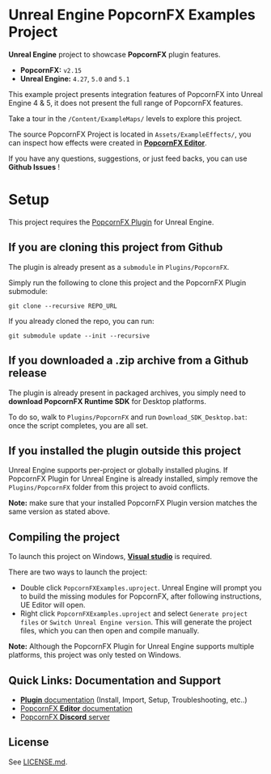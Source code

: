 # Unreal Engine PopcornFX Examples Project

**Unreal Engine** project to showcase **PopcornFX** plugin features.
* **PopcornFX:** `v2.15`
* **Unreal Engine:** `4.27`, `5.0` and `5.1`

This example project presents integration features of PopcornFX into Unreal Engine 4 & 5,
it does not present the full range of PopcornFX features.

Take a tour in the `/Content/ExampleMaps/` levels to explore this project.

The source PopcornFX Project is located in `Assets/ExampleEffects/`, you can inspect how effects were created in **[PopcornFX Editor](https://www.popcornfx.com/popcornfx-editor/)**.

If you have any questions, suggestions, or just feed backs, you can
use **Github Issues** !

# Setup

This project requires the [PopcornFX Plugin](https://www.popcornfx.com/plugin-unrealengine/) for Unreal Engine.

## If you are cloning this project from Github

The plugin is already present as a `submodule` in `Plugins/PopcornFX`.

Simply run the following to clone this project and the PopcornFX Plugin submodule:

    git clone --recursive REPO_URL

If you already cloned the repo, you can run:

    git submodule update --init --recursive

## If you downloaded a .zip archive from a Github release

The plugin is already present in packaged archives, you simply need to **download PopcornFX Runtime SDK** for Desktop platforms.

To do so, walk to `Plugins/PopcornFX` and run `Download_SDK_Desktop.bat`: once the script completes, you are all set.

## If you installed the plugin outside this project

Unreal Engine supports per-project or globally installed plugins. If PopcornFX Plugin for Unreal Engine is already installed, simply remove the `Plugins/PopcornFX` folder from this project to avoid conflicts.

**Note:** make sure that your installed PopcornFX Plugin version matches the same version as stated above.

## Compiling the project

To launch this project on Windows, **[Visual studio](https://docs.unrealengine.com/4.27/en-US/ProductionPipelines/DevelopmentSetup/VisualStudioSetup/)** is required.

There are two ways to launch the project:
* Double click `PopcornFXExamples.uproject`. Unreal Engine will prompt you to build the missing modules for PopcornFX, after following instructions, UE Editor will open.
* Right click `PopcornFXExamples.uproject` and select `Generate project files` or `Switch Unreal Engine version`. This will generate the project files, which you can then open and compile manually.

**Note:** Although the PopcornFX Plugin for Unreal Engine supports multiple platforms, this project was only tested on Windows.

## Quick Links: Documentation and Support

* [**Plugin** documentation](https://www.popcornfx.com/docs/popcornfx-v2/plugins/ue4-plugin/) (Install, Import, Setup, Troubleshooting, etc..)
* [PopcornFX **Editor** documentation](https://www.popcornfx.com/docs/popcornfx-v2/)
* [PopcornFX **Discord** server](https://discord.gg/4ka27cVrsf)

## License

See [LICENSE.md](/LICENSE.md).
